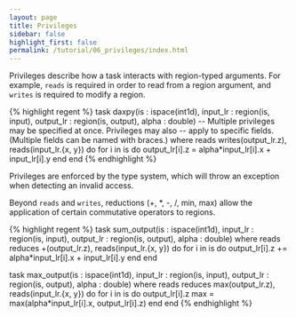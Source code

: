 ```yaml
---
layout: page
title: Privileges
sidebar: false
highlight_first: false
permalink: /tutorial/06_privileges/index.html
---
```


Privileges describe how a task interacts with region-typed arguments. For example, `reads` is required in order to read from a region argument, and `writes` is required to modify a region.

{% highlight regent %}
task daxpy(is : ispace(int1d),
           input_lr : region(is, input),
           output_lr : region(is, output),
           alpha : double)
-- Multiple privileges may be specified at once. Privileges may also
-- apply to specific fields. (Multiple fields can be named with braces.)
where reads writes(output_lr.z), reads(input_lr.{x, y}) do
  for i in is do
    output_lr[i].z = alpha*input_lr[i].x + input_lr[i].y
  end
end
{% endhighlight %}

Privileges are enforced by the type system, which will throw an exception when detecting an invalid access.

Beyond `reads` and `writes`, reductions (+, *, -, /, min, max) allow the application of certain commutative operators to regions.

{% highlight regent %}
task sum_output(is : ispace(int1d),
           input_lr : region(is, input),
           output_lr : region(is, output),
           alpha : double)
where reads reduces +(output_lr.z), reads(input_lr.{x, y}) do
  for i in is do
    output_lr[i].z += alpha*input_lr[i].x + input_lr[i].y
  end
end

task max_output(is : ispace(int1d),
           input_lr : region(is, input),
           output_lr : region(is, output),
           alpha : double)
where reads reduces max(output_lr.z), reads(input_lr.{x, y}) do
  for i in is do
    output_lr[i].z max = max(alpha*input_lr[i].x, output_lr[i].z)
  end
end
{% endhighlight %}
